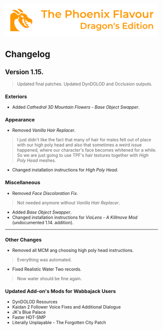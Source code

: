 ![image](images/Banner.png)

# Changelog

## Version 1.15.

> Updated final patches. Updated DynDOLOD and Occlusion outputs.

### Exteriors

* Added _Cathedral 3D Mountain Flowers - Base Object Swapper_.

### Appearance

* Removed _Vanilla Hair Replacer_.
> I just didn't like the fact that many of hair for males felt out of place with our high poly head and also that sometimes a weird issue happened, 
where our character's face becomes whitened for a while. So we are just going to use TPF's hair textures together with _High Poly Head_ meshes.
* Changed installation instructions for _High Poly Head_.

### Miscellaneous

* Removed _Face Discoloration Fix_.
> Not needed anymore without _Vanilla Hair Replacer_.
* Added _Base Object Swapper_.
* Changed installation instructions for _VioLens - A Killmove Mod_ (undocumented 1.14. addition).

---

### Other Changes

* Removed all MCM ang choosing high poly head instructions.
> Everything was automated.
* Fixed Realistic Water Two records.
> Now water should be fine again.

### Updated Add-on's Mods for Wabbajack Users

* DynDOLOD Resources
* Kaidan 2 Follower Voice Fixes and Additional Dialogue
* JK's Blue Palace
* Faster HDT-SMP
* Literally Unplayable - The Forgotten City Patch

